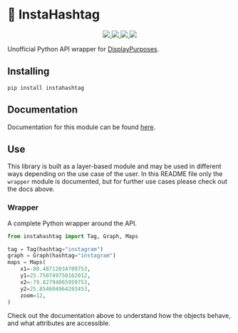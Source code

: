 # 📸 InstaHashtag

<p align="center">

  <a href="https://github.com/column-st/InstaHashtag/actions?query=workflow%3ABuild">
    <img src="https://github.com/column-st/InstaHashtag/workflows/Build/badge.svg?branch=master">
  </a>

  <a href="https://column-st.github.io/InstaHashtag/">
    <img src="https://github.com/column-st/InstaHashtag/workflows/Docs/badge.svg?branch=master">
  </a>

  <a href="https://coveralls.io/github/column-st/InstaHashtag?branch=master">
    <img src="https://coveralls.io/repos/github/column-st/InstaHashtag/badge.svg?branch=master&service=github">
  </a>

  <a href="https://opensource.org/licenses/MIT">
    <img src="https://img.shields.io/badge/License-MIT-yellow.svg">
  </a>
</p>


Unofficial Python API wrapper for [DisplayPurposes](https://displaypurposes.com/).

## Installing

```
pip install instahashtag
```

## Documentation

Documentation for this module can be found [here](https://column-st.github.io/InstaHashtag/).

## Use

This library is built as a layer-based module and may be used in different ways depending on the use 
case of the user. In this README file only the `wrapper` module is documented, but for further
use cases please check out the docs above.

### Wrapper

A complete Python wrapper around the API.

```python
from instahashtag import Tag, Graph, Maps

tag = Tag(hashtag="instagram")
graph = Graph(hashtag="instagram")
maps = Maps(
    x1=-80.48712034709753,
    y1=25.750749758162012,
    x2=-79.82794065959753,
    y2=25.854604964203453,
    zoom=12,
)
```

Check out the documentation above to understand how the objects behave, and what attributes are accessible.
